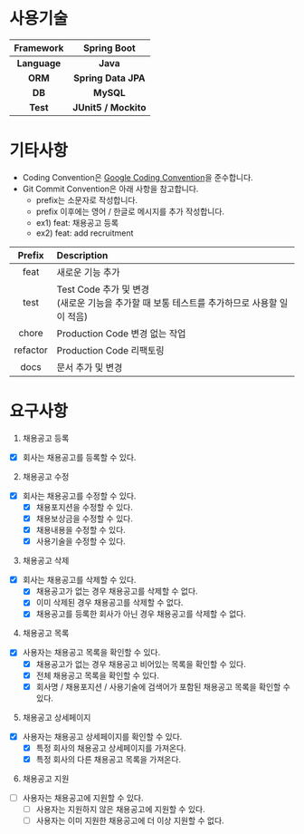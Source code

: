 # 사용기술
|  Framework   |     Spring Boot      | 
|:------------:|:--------------------:|
| **Language** |       **Java**       |
|   **ORM**    | **Spring Data JPA**  |
|    **DB**    |      **MySQL**       |
 |   **Test**   | **JUnit5 / Mockito** |

# 기타사항
- Coding Convention은 [Google Coding Convention](https://google.github.io/styleguide/javaguide.html)을 준수합니다.
- Git Commit Convention은 아래 사항을 참고합니다.
  - prefix는 소문자로 작성합니다. 
  - prefix 이후에는 영어 / 한글로 메시지를 추가 작성합니다.
  - ex1) feat: 채용공고 등록
  - ex2) feat: add recruitment

|  Prefix  | Description                                                   |
|:--------:|:--------------------------------------------------------------
|   feat   | 새로운 기능 추가                                                     |
|   test   | Test Code 추가 및 변경<br/>(새로운 기능을 추가할 때 보통 테스트를 추가하므로 사용할 일이 적음) |
|  chore   | Production Code 변경 없는 작업                                      |
| refactor | Production Code 리팩토링                                          |
|   docs   | 문서 추가 및 변경                                                    |


# 요구사항
1. 채용공고 등록

- [x] 회사는 채용공고를 등록할 수 있다.

2. 채용공고 수정
- [x] 회사는 채용공고를 수정할 수 있다.
  - [x] 채용포지션을 수정할 수 있다.
  - [x] 채용보상금을 수정할 수 있다.
  - [x] 채용내용을 수정할 수 있다.
  - [x] 사용기술을 수정할 수 있다.

3. 채용공고 삭제
- [x] 회사는 채용공고를 삭제할 수 있다.
  - [x] 채용공고가 없는 경우 채용공고를 삭제할 수 없다. 
  - [x] 이미 삭제된 경우 채용공고를 삭제할 수 없다.
  - [x] 채용공고를 등록한 회사가 아닌 경우 채용공고를 삭제할 수 없다.

4. 채용공고 목록
- [x] 사용자는 채용공고 목록을 확인할 수 있다.
  - [x] 채용공고가 없는 경우 채용공고 비어있는 목록을 확인할 수 있다. 
  - [x] 전체 채용공고 목록을 확인할 수 있다.
  - [x] 회사명 / 채용포지션 / 사용기술에 검색어가 포함된 채용공고 목록을 확인할 수 있다.

5. 채용공고 상세페이지
- [x] 사용자는 채용공고 상세페이지를 확인할 수 있다.
  - [x] 특정 회사의 채용공고 상세페이지를 가져온다.
  - [x] 특정 회사의 다른 채용공고 목록을 가져온다.

6. 채용공고 지원
- [ ] 사용자는 채용공고에 지원할 수 있다.
  - [ ] 사용자는 지원하지 않은 채용공고에 지원할 수 있다.
  - [ ] 사용자는 이미 지원한 채용공고에 더 이상 지원할 수 없다.
